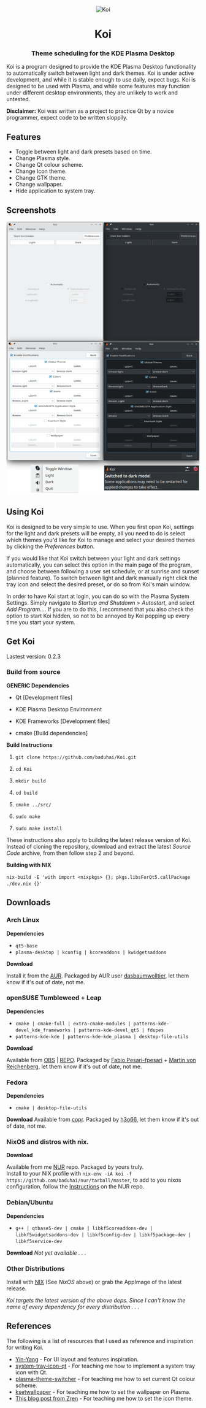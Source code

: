 <p align="center"><img src="src/resources/icons/koi.svg" alt="Koi" width="128" height="128"></p>

<h1 align="center">Koi</h1> 

<h3 align="center">Theme scheduling for the KDE Plasma Desktop</h3>

Koi is a program designed to provide the KDE Plasma Desktop functionality to automatically switch between light and dark themes. Koi is under active development, and while it is stable enough to use daily, expect bugs. Koi is designed to be used with Plasma, and while some features may function under different desktop environments, they are unlikely to work and untested.

**Disclaimer:** Koi was written as a project to practice Qt by a novice programmer,  expect code to be written sloppily.

## Features

- Toggle between light and dark presets based on time.
- Change Plasma style.
- Change Qt colour scheme.
- Change Icon theme.
- Change GTK theme.
- Change wallpaper.
- Hide application to system tray.

## Screenshots

![Screenshot](screenshot.png)

## Using Koi

Koi is designed to be very simple to use. When you first open Koi, settings for the light and dark presets will be empty, all you need to do is select which themes you'd like for Koi to manage and select your desired themes by clicking the *Preferences* button. 

If you would like that Koi switch between your light and dark settings automatically, you can select this option in the main page of the program, and choose between following a user set schedule, or at sunrise and sunset (planned feature). To switch between light and dark manually right click the tray icon and select the desired preset, or do so from Koi's main window.

In order to have Koi start at login, you can do so with the Plasma System Settings. Simply navigate to *Startup and Shutdown* > *Autostart*, and select *Add Program...*. If you are to do this, I recommend that you also check the option to start Koi hidden, so not to be annoyed by Koi popping up every time you start your system.

## Get Koi

Lastest version: 0.2.3

### Build from source

**GENERIC Dependencies**

- Qt [Development files]

- KDE Plasma Desktop Environment

- KDE Frameworks [Development files]

- cmake [Build dependencies]

**Build Instructions**

1. `git clone https://github.com/baduhai/Koi.git`

2. `cd Koi`

3. `mkdir build`

4. `cd build`

5. `cmake ../src/`

6. `sudo make`

7. `sudo make install`

These instructions also apply to building the latest release version of Koi. Instead of cloning the repository, download and extract the latest *Source Code* archive, from then follow step 2 and beyond.

**Building with NIX**

`nix-build -E 'with import <nixpkgs> {}; pkgs.libsForQt5.callPackage ./dev.nix {}'`

## Downloads

### Arch Linux

**Dependencies**
- `qt5-base`
- `plasma-desktop | kconfig | kcoreaddons | kwidgetsaddons`

**Download**

Install it from the [AUR](https://aur.archlinux.org/packages/koi/). Packaged by AUR user [dasbaumwolltier](https://aur.archlinux.org/account/dasbaumwolltier), let them know if it's out of date, not me.

### openSUSE Tumbleweed + Leap

**Dependencies**

- `cmake | cmake-full | extra-cmake-modules | patterns-kde-devel_kde_frameworks | patterns-kde-devel_qt5 | fdupes`
- `patterns-kde-kde | patterns-kde-kde_plasma | desktop-file-utils`

**Download**

Available from [OBS](https://build.opensuse.org/package/show/home:ozu/koi) | [REPO](https://download.opensuse.org/repositories/home:/ozu:/). Packaged by [Fabio Pesari-fpesari](https://github.com/fpesari) + [Martin von Reichenberg](https://github.com/MartinVonReichenberg), let them know if it's out of date, not me.

### Fedora

**Dependencies**
- `cmake | desktop-file-utils`

**Download**
Available from [copr](https://copr.fedorainfracloud.org/coprs/birkch/Koi/). Packaged by [h3o66](https://github.com/h3o66), let them know if it's out of date, not me.

### NixOS and distros with nix.

**Download**

Available from me [NUR](https://nur.nix-community.org/repos/baduhai/) repo. Packaged by yours truly.  
Install to your NIX profile with `nix-env -iA koi -f https://github.com/baduhai/nur/tarball/master`, to add to you nixos configuration, follow the [Instructions](https://github.com/nix-community/nur#installation) on the NUR repo.

### Debian/Ubuntu

**Dependencies**
- `g++ | qtbase5-dev | cmake | libkf5coreaddons-dev | libkf5widgetsaddons-dev | libkf5config-dev | libkf5package-dev | libkf5service-dev`

**Download**
_Not yet available . . ._

### Other Distributions

Install with [NIX](https://nixos.org/download.html) (See *NixOS* above) or grab the AppImage of the latest release.

_Koi targets the latest version of the above deps. Since I can't know the name of every dependency for every distribution . . ._


## References

The following is a list of resources that I used as reference and inspiration for writing Koi.

- [Yin-Yang](https://github.com/daehruoydeef/Yin-Yang) - For UI layout and features inspiration.
- [system-tray-icon-qt](https://github.com/C0D1UM/system-tray-icon-qt) - For teaching me how to implement a system tray icon with Qt.
- [plasma-theme-switcher](https://github.com/maldoinc/plasma-theme-switcher) - For teaching me how to set current Qt colour scheme.
- [ksetwallpaper](https://github.com/pashazz/ksetwallpaper) - For teaching me how to set the wallpaper on Plasma.
- [This blog post from Zren](https://zren.github.io/2020/04/28/how-to-change-plasma-icon-theme-in-the-terminal) - For teaching me how to set the icon theme.
